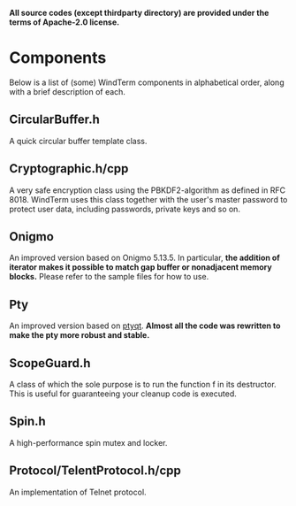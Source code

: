 **All source codes (except thirdparty directory) are provided under the terms of Apache-2.0 license.**

# Components

Below is a list of (some) WindTerm components in alphabetical order, along with a brief description of each.

## CircularBuffer.h

A quick circular buffer template class.

## Cryptographic.h/cpp

A very safe encryption class using the PBKDF2-algorithm as defined in RFC 8018. WindTerm uses this class together with the user's master password to protect user data, including passwords, private keys and so on.

## Onigmo

An improved version based on Onigmo 5.13.5. In particular, **the addition of iterator makes it possible to match gap buffer or nonadjacent memory blocks.** Please refer to the sample files for how to use.

## Pty

An improved version based on [ptyqt](https://github.com/kafeg/ptyqt). **Almost all the code was rewritten to make the pty more robust and stable.**

## ScopeGuard.h

A class of which the sole purpose is to run the function f in its destructor. This is useful for guaranteeing your cleanup code is executed.

## Spin.h

A high-performance spin mutex and locker.

## Protocol/TelentProtocol.h/cpp

An implementation of Telnet protocol.
